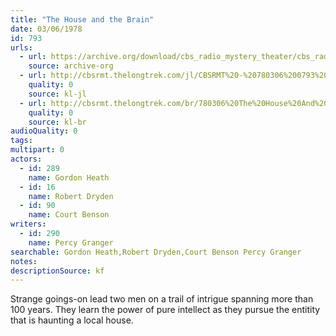 ```yaml
---
title: "The House and the Brain"
date: 03/06/1978
id: 793
urls: 
  - url: https://archive.org/download/cbs_radio_mystery_theater/cbs_radio_mystery_theater-0751-0800.zip/cbs_radio_mystery_theater-0751-0800%2Fcbsrmt_0793_the_house_and_the_brain.mp3
    source: archive-org
  - url: http://cbsrmt.thelongtrek.com/jl/CBSRMT%20-%20780306%200793%20The%20House%20And%20The%20Brain_jl.mp3
    quality: 0
    source: kl-jl
  - url: http://cbsrmt.thelongtrek.com/br/780306%20The%20House%20And%20The%20Brain%20-%20WBBM.mp3
    quality: 0
    source: kl-br
audioQuality: 0
tags: 
multipart: 0
actors:  
  - id: 289
    name: Gordon Heath  
  - id: 16
    name: Robert Dryden  
  - id: 90
    name: Court Benson
writers:  
  - id: 290
    name: Percy Granger
searchable: Gordon Heath,Robert Dryden,Court Benson Percy Granger
notes: 
descriptionSource: kf
---
```

Strange goings-on lead two men on a trail of intrigue spanning more than 100 years. They learn the power of pure intellect as they pursue the entitity that is haunting a local house.
